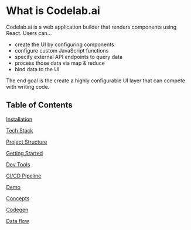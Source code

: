 # What is Codelab.ai

Codelab.ai is a web application builder that renders components using React. Users can...

- create the UI by configuring components
- configure custom JavaScript functions
- specify external API endpoints to query data
- process those data via map & reduce
- bind data to the UI

The end goal is the create a highly configurable UI layer that can compete with writing code.

## Table of Contents
[Installation](documentation/getting-started/1-installation.md)

[Tech Stack](documentation/getting-started/2-tech-stack.md)

[Project Structure](documentation/getting-started/3-project-structure.md)

[Getting Started](documentation/getting-started/4-getting-started.md)

[Dev Tools](documentation/getting-started/5-devtools.md)

[CI/CD Pipeline](documentation/getting-started/6-pipeline.md)

[Demo](documentation/getting-started/7-demo.md)

[Concepts](documentation/getting-started/8-concepts.md)

[Codegen](documentation/getting-started/9-codegen.md)

[Data flow](documentation/getting-started/10-data-flow.md)
